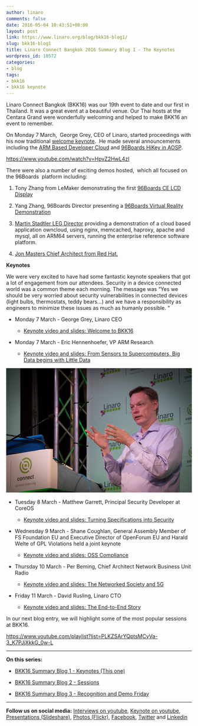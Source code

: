 ```yaml
---
author: linaro
comments: false
date: 2016-05-04 10:43:51+00:00
layout: post
link: https://www.linaro.org/blog/bkk16-blog1/
slug: bkk16-blog1
title: Linaro Connect Bangkok 2016 Summary Blog 1 - The Keynotes
wordpress_id: 10572
categories:
- blog
tags:
- bkk16
- bkk16 keynote
---
```


Linaro Connect Bangkok (BKK16) was our 19th event to date and our first in Thailand. It was a great event at a beautiful venue. Our Thai hosts at the Centara Grand were wonderfully welcoming and helped to make BKK16 an event to remember.

On Monday 7 March,  George Grey, CEO of Linaro, started proceedings with his now traditional [welcome keynote](https://www.youtube.com/watch?v=HpvZ2HwL4zI).  He made several announcements including the [ARM Based Developer Cloud](http://www.linaro.org/news/linaro-announces-arm-based-developer-cloud-2/) and [96Boards HiKey in AOSP](http://www.linaro.org/news/linaro-announces-support-for-96boards-hikey-in-aosp/).

https://www.youtube.com/watch?v=HpvZ2HwL4zI

There were also a number of exciting demos hosted,  which all focused on the 96Boards  platform including:



 	
  1. Tony Zhang from LeMaker demonstrating the first [96Boards CE LCD Display](https://www.youtube.com/watch?v=IwPsZOBSQTc#t=21m17s)

 	
  2. Yang Zhang, 96Boards Director presenting a [96Boards Virtual Reality Demonstration](https://www.youtube.com/watch?v=IwPsZOBSQTc#t=24m23s)

 	
  3. [Martin Stadtler LEG Director](https://www.youtube.com/watch?v=IwPsZOBSQTc#t=34m43s) providing a demonstration of a cloud based application owncloud, using nginx, memcached, haproxy, apache and mysql, all on ARM64 servers, running the enterprise reference software platform.

 	
  4. [ Jon Masters Chief Architect from Red Hat.](https://www.youtube.com/watch?v=IwPsZOBSQTc#t=28m05s)


**Keynotes**

We were very excited to have had some fantastic keynote speakers that got a lot of engagement from our attendees. Security in a device connected world was a common theme each morning. The message was “Yes we should be very worried about security vulnerabilities in connected devices (light bulbs, thermostats, teddy bears…) and we have a responsibility as engineers to minimize these issues as much as humanly possible. “





 	
  * Monday 7 March - George Grey, Linaro CEO

 	
    * [Keynote video and slides: Welcome to BKK16](https://www.youtube.com/watch?v=HpvZ2HwL4zI)




 	
  * Monday 7 March - Eric Hennenhoefer, VP ARM Research

 	
    * [Keynote video and slides: From Sensors to Supercomputers, Big Data begins with Little Data](https://www.youtube.com/watch?v=fU-SWtv2TlE)





![Eric Hennenhoefer VP ARM Research](/assets/blog/Eric-Hennenhoefer-VP-ARM-Research.jpg)



 	
  * Tuesday 8 March - Matthew Garrett, Principal Security Developer at CoreOS

 	
    * [Keynote video and slides: Turning Specifications into Security](https://www.youtube.com/watch?v=798NDrLH36U)




 	
  * Wednesday 9 March - Shane Coughlan, General Assembly Member of FS Foundation EU and Executive Director of OpenForum EU and Harald Welte of GPL Violations held a joint keynote

 	
    * [Keynote video and slides: OSS Compliance](https://www.youtube.com/watch?v=b4Bli8h0V-Q)




 	
  * Thursday 10 March - Per Beming, Chief Architect Network Business Unit Radio

 	
    * [Keynote video and slides: The Networked Society and 5G](https://www.youtube.com/watch?v=s09kjutkKmg&feature=youtu.be)




 	
  * Friday 11 March - David Rusling, Linaro CTO

 	
    * [Keynote video and slides: The End-to-End Story](https://www.youtube.com/watch?v=GFvd2nHiFvU)







In our next blog entry, we will highlight some of the most popular sessions at BKK16.

https://www.youtube.com/playlist?list=PLKZSArYQptsMCyVa-3_K7PJjXkkG_0w-L



* * *



**On this series:**



 	
  * [BKK16 Summary Blog 1 - Keynotes (This one)](/blog/bkk16-blog1/)

 	
  * [BKK16 Summary Blog 2 - Sessions](/blog/bkk16-blog2/)

 	
  * [BKK16 Summary Blog 3 - Recognition and Demo Friday](/blog/bkk16-blog3/)





* * *



**Follow us on social media:**
[Interviews on youtube](https://www.youtube.com/user/linaroorg?sub_confirmation=1&utm_source=Linaro.org&utm_medium=blog&utm_campaign=social), [Keynote on youtube](https://www.youtube.com/user/linaroOnAir?sub_confirmation=1&utm_source=Linaro.org&utm_medium=blog&utm_campaign=social), [Presentations (Slideshare)](http://www.slideshare.net/linaroorg?utm_source=Linaro.org&utm_medium=blog&utm_campaign=social),
[Photos (Flickr)](https://www.flickr.com/photos/linaroorg?utm_source=Linaro.org&utm_medium=blog&utm_campaign=social), [Facebook](https://www.facebook.com/LinaroOrg?utm_source=Linaro.org&utm_medium=blog&utm_campaign=social), [Twitter](https://twitter.com/linaroorg?utm_source=Linaro.org&utm_medium=blog&utm_campaign=social) and [Linkedin](https://www.linkedin.com/company/1026961?utm_source=Linaro.org&utm_medium=blog&utm_campaign=social)
